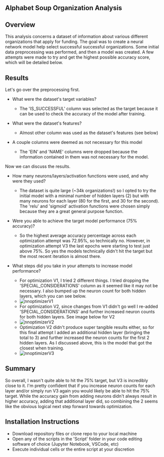 ## Alphabet Soup Organization Analysis

## Overview

This analysis concerns a dataset of information about various different organizations that apply for funding. The goal was to create a neural network model help select successful successful organizations. Some initial data preprocessing was performed, and then a model was created. A few attempts were made to try and get the highest possible accuracy score, which will be detailed below.

## Results
Let's go over the preprocessing first.

* What were the dataset's target variables?
  * The 'IS_SUCCESSFUL' column was selected as the target because it can be used to check the accuracy of the model after training.
 
* What were the dataset's features?
  * Almost other column was used as the dataset's features (see below)
 
* A couple columns were deemed as not necessary for this model
  * The 'EIN' and 'NAME' columns were dropped because the information contained in them was not necessary for the model.
 
Now we can discuss the results. 

* How many neurons/layers/activation functions were used, and why were they used?
  * The dataset is quite large (~34k organizations!) so I opted to try the initial model with a minimal number of hidden layers (2) but with many neurons for each layer (80 for the first, and 30 for the second). The 'relu' and 'sigmoid' activation functions were chosen simply because they are a great general purpose function.

* Were you able to achieve the target model performance (75% accuracy)?
  * So the highest average accuracy percentage across each optimization attempt was 72.95%, so technically no. However, in optimization attempt V3 the last epochs were starting to test just above 75%. So yes the models technically didn't hit the target but the most recent iteration is almost there.
 
* What steps did you take in your attempts to increase model performance?
  * For optimization V1, I tried 2 different things. I tried dropping the 'SPECIAL_CONSIDERATIONS' column as it seemed like it may not be necessary. I also bumped up the neuron count for both hidden layers, which you can see below.
  * ![nnoptimizerV1](https://github.com/user-attachments/assets/172daab1-09a1-4921-b5a5-89bb4c77796d)
  * For optimization V2, since changes from V1 didn't go well I re-added 'SPECIAL_CONSIDERATIONS' and further increased neuron counts for both hidden layers. See image below for V2
  * ![nnoptimizerV2](https://github.com/user-attachments/assets/07243068-da12-41f5-9e72-28198078994f)
  * Optimization V2 didn't produce super tangible results either, so for this final attempt I added an additional hidden layer (bringing the total to 3) and further increased the neuron counts for the first 2 hidden layers. As I discussed above, this is the model that got the closest when training.
  * ![nnoptimizerV3](https://github.com/user-attachments/assets/ee933805-0131-4228-89b9-eb5ce58cfd2f)

## Summary

So overall, I wasn't quite able to hit the 75% target, but V3 is incredibly close to it. I'm pretty confident that if you increase neuron counts for each layer and/or simply run V3 again you would likely be able to hit the 75% target. While the accuracy gain from adding neurons didn't always result in higher accuracy, adding that additional layer did, so combining the 2 seems like the obvious logical next step forward towards optimization.

## Installation Instructions

* Download repository files or clone repo to your local machine
* Open any of the scripts in the 'Script' folder in your code editing software of choice (Jupyter Notebook, VSCode, etc)
* Execute individual cells or the entire script at your discretion
